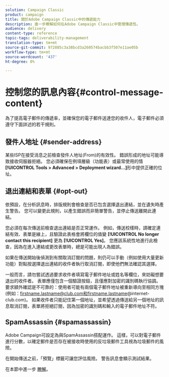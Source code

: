 ```yaml
---
solution: Campaign Classic
product: campaign
title: 關於Adobe Campaign Classic中的傳遞能力
description: 進一步瞭解如何在Adobe Campaign Classic中管理傳遞性。
audience: delivery
content-type: reference
topic-tags: deliverability-management
translation-type: tm+mt
source-git-commit: 972885c3a38bcd3a260574bacbb3f507e11ae05b
workflow-type: tm+mt
source-wordcount: '437'
ht-degree: 0%

---
```



# 控制您的訊息內容{#control-message-content}

為了提高電子郵件的傳遞率，並確保您的電子郵件送達您的收件人，電子郵件必須遵守下面詳述的若干規則。

## 發件人地址 {#sender-address}

某些ISP在接受消息之前檢查發件人地址(From)的有效性。 錯誤形成的地址可能導致接收伺服器拒絕。 您必須確保在例項層級（功能表）或最常使用的情 **[!UICONTROL Tools > Advanced > Deployment wizard...]**&#x200B;形中提供正確的位址。

## 退出連結和表單 {#opt-out}

依預設，在分析訊息時，排版規則會檢查是否已包含選擇退出連結，並在遺失時產生警告。 您可以變更此規則，以產生錯誤而非簡單警告，並停止傳送離開此連結。

您必須在每次傳送前檢查退出連結是否正常運作。 例如，傳送校樣時，請確定連結有效、表單是線上，且驗證此表格會將欄位的值變 **[!UICONTROL No longer contact this recipient]** 更為 **[!UICONTROL Yes]**。 您應該系統性地進行此檢查，因為在進入連結或更改表單時，總是可能出現人為錯誤。

如果在傳送開始後偵測到有關取消訂閱的問題，則仍可以手動（例如使用大量更新功能）對點按選擇退出連結的收件者執行取消訂閱，即使他們無法確認其選擇。

一般而言，請勿嘗試透過要求收件者填寫電子郵件地址或姓名等欄位，來妨礙想要退出的收件者。 表單應僅包含一個驗證按鈕，且僅應對加密的識別碼執行協調。 要求額外確認是不可靠的：使用者可能有兩個電子郵件地址被重新導向至相同方塊(例如：firstname.lastname@club.com和firstname.lastname@internet-club.com)。 如果收件者只能記住第一個地址，並希望透過傳送給另一個地址的訊息取消訂閱，表單將拒絕訂閱，因為加密的識別碼和輸入的電子郵件地址不符。

## SpamAssassin {#spamassassin}

Adobe Campaign可設定為與SpamAssassin搭配運作。 這樣，可以對電子郵件進行分數，以確定郵件是否存在被接收時使用的反垃圾郵件工具視為垃圾郵件的風險。

在開始傳送之前，「預覽」標籤可讓您評估風險。 警告訊息會顯示測試結果。

在本節中進一步 [瞭解](../../delivery/using/spamassassin.md)。